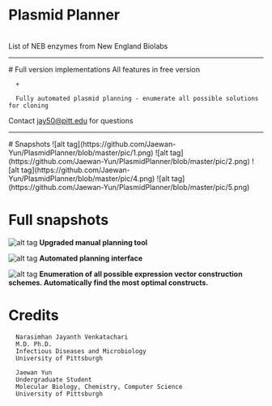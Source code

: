 # Plasmid Planner
<br>
List of NEB enzymes from New England Biolabs <https://www.neb.com/>
<hr>
# Full version implementations
      All features in free version
      
      +
      
      Fully automated plasmid planning - enumerate all possible solutions for cloning
      
Contact jay50@pitt.edu for questions
<hr>
# Snapshots
![alt tag](https://github.com/Jaewan-Yun/PlasmidPlanner/blob/master/pic/1.png)
![alt tag](https://github.com/Jaewan-Yun/PlasmidPlanner/blob/master/pic/2.png)
![alt tag](https://github.com/Jaewan-Yun/PlasmidPlanner/blob/master/pic/4.png)
![alt tag](https://github.com/Jaewan-Yun/PlasmidPlanner/blob/master/pic/5.png)
<br>

# Full snapshots
![alt tag](https://github.com/Jaewan-Yun/PlasmidPlanner/blob/master/pic/6.png)
<b>Upgraded manual planning tool</b>
<br>

![alt tag](https://github.com/Jaewan-Yun/PlasmidPlanner/blob/master/pic/7.png)
<b>Automated planning interface</b>
<br>

![alt tag](https://github.com/Jaewan-Yun/PlasmidPlanner/blob/master/pic/8.png)
<b>Enumeration of all possible expression vector construction schemes. Automatically find the most optimal constructs.</b>
<br>

# Credits
      Narasimhan Jayanth Venkatachari
      M.D. Ph.D.
      Infectious Diseases and Microbiology
      University of Pittsburgh
      
      Jaewan Yun
      Undergraduate Student
      Molecular Biology, Chemistry, Computer Science
      University of Pittsburgh
